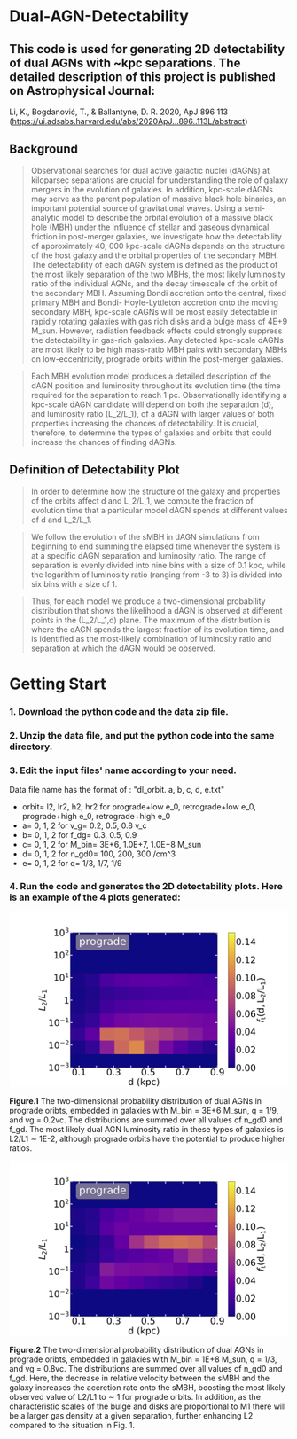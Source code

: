# Dual-AGN-Detectability
## This code is used for generating 2D detectability of dual AGNs with ~kpc separations. The detailed description of this project is published on Astrophysical Journal: 
Li, K., Bogdanović, T., & Ballantyne, D. R. 2020, ApJ 896 113
(https://ui.adsabs.harvard.edu/abs/2020ApJ...896..113L/abstract)

## Background 
> Observational searches for dual active galactic nuclei (dAGNs) at kiloparsec separations are crucial for understanding the role of galaxy mergers in the evolution of galaxies. In addition, kpc-scale dAGNs may serve as the parent population of massive black hole binaries, an important potential source of gravitational waves. Using a semi-analytic model to describe the orbital evolution of a massive black hole (MBH) under the influence of stellar and gaseous dynamical friction in post-merger galaxies, we investigate how the detectability of approximately 40, 000 kpc-scale dAGNs depends on the structure of the host galaxy and the orbital properties of the secondary MBH. The detectability of each dAGN system is defined as the product of the most likely separation of the two MBHs, the most likely luminosity ratio of the individual AGNs, and the decay timescale of the orbit of the secondary MBH. Assuming Bondi accretion onto the central, fixed primary MBH and Bondi- Hoyle-Lyttleton accretion onto the moving secondary MBH, kpc-scale dAGNs will be most easily detectable in rapidly rotating galaxies with gas rich disks and a bulge mass of 4E+9 M_sun. However, radiation feedback effects could strongly suppress the detectability in gas-rich galaxies. Any detected kpc-scale dAGNs are most likely to be high mass-ratio MBH pairs with secondary MBHs on low-eccentricity, prograde orbits within the post-merger galaxies.

> Each MBH evolution model produces a detailed description of the dAGN
position and luminosity throughout its evolution time (the
time required for the separation to reach 1 pc. Observationally
identifying a kpc-scale dAGN candidate will depend on both the
separation (d), and luminosity ratio (L_2/L_1), of a dAGN with
larger values of both properties increasing the chances of detectability. 
It is crucial, therefore, to determine the types of
galaxies and orbits that could increase the chances of finding dAGNs.

## Definition of Detectability Plot
> In order to determine how the structure of the galaxy and
properties of the orbits affect d and L_2/L_1, we compute the
fraction of evolution time that a particular model dAGN spends at different
values of d and L_2/L_1.

> We follow the evolution of the sMBH in dAGN
simulations from beginning to end summing the elapsed time whenever
the system is at a specific dAGN separation and luminosity ratio. The range of separation is evenly divided into nine bins with a size of 0.1 kpc, while the logarithm of luminosity ratio (ranging from -3 to 3) is divided into six bins with a size of 1. 

> Thus, for each model we produce a
two-dimensional probability distribution that shows the likelihood a
dAGN is observed at different points in the (L_2/L_1,d) plane. The
maximum of the distribution is where the dAGN spends the largest
fraction of its evolution time, and is identified as the most-likely
combination of luminosity ratio and separation at which the dAGN would
be observed. 

# Getting Start
### 1. Download the python code and the data zip file.
### 2. Unzip the data file, and put the python code into the same directory.
### 3. Edit the input files' name according to your need.
Data file name has the format of : "dl_orbit. a, b, c, d, e.txt"

- orbit= l2, lr2, h2, hr2 for prograde+low e_0, retrograde+low e_0, prograde+high e_0, retrograde+high e_0 
- a= 0, 1, 2 for v_g= 0.2, 0.5, 0.8 v_c
- b= 0, 1, 2 for f_dg= 0.3, 0.5, 0.9
- c= 0, 1, 2 for M_bin= 3E+6, 1.0E+7, 1.0E+8 M_sun
- d= 0, 1, 2 for n_gd0= 100, 200, 300 /cm^3
- e= 0, 1, 2 for q= 1/3, 1/7, 1/9 
### 4. Run the code and generates the 2D detectability plots. Here is an example of the 4 plots generated:

![Image of 2d plot](https://github.com/kli356/Dual-AGN-Detectability/blob/Detectability/dl_pro_small.png)

**Figure.1** The two-dimensional probability distribution of dual AGNs in prograde oribts, embedded in galaxies with M_bin = 3E+6 M_sun, q = 1/9, and vg = 0.2vc. The distributions are summed over all values of n_gd0 and f_gd. The most likely dual AGN luminosity ratio in these types of galaxies is L2/L1 ∼ 1E-2, although prograde orbits have the potential to produce higher ratios. 


![Image of 2d plot 2](https://github.com/kli356/Dual-AGN-Detectability/blob/Detectability/dl_pro_large.png)

**Figure.2** The two-dimensional probability distribution of dual AGNs in prograde oribts, embedded in galaxies with M_bin = 1E+8 M_sun, q = 1/3, and vg = 0.8vc. The distributions are summed over all values of n_gd0 and f_gd. Here, the decrease in relative velocity between the sMBH and the galaxy increases the accretion rate onto the sMBH, boosting the most likely observed value of L2/L1 to ∼ 1 for prograde orbits. In addition, as the characteristic scales of the bulge and disks are proportional to M1 there will be a larger gas density at a given separation, further enhancing L2 compared to the situation in Fig. 1.
